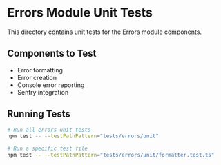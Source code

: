 # Errors Module Unit Tests

This directory contains unit tests for the Errors module components.

## Components to Test

- Error formatting
- Error creation
- Console error reporting
- Sentry integration

## Running Tests

```bash
# Run all errors unit tests
npm test -- --testPathPattern="tests/errors/unit"

# Run a specific test file
npm test -- --testPathPattern="tests/errors/unit/formatter.test.ts"
```
